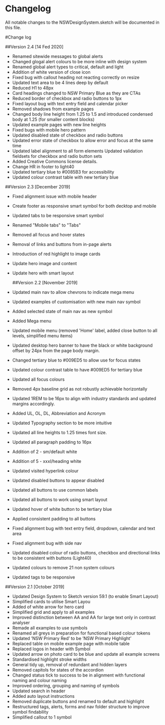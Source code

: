 # Changelog
All notable changes to the NSWDesignSystem.sketch will be documented in this file.

#Change log

##Version 2.4 [14 Fed 2020]

- Renamed sitewide messages to global alerts
- Changed glogal alert colours to be more inline with design system
- Renamed global alert types to critical, default and light
- Addition of white version of close icon
- Fixed bug with callout heading not reacting correctly on resize
- Updated text area to be 4 lines deep by default
- Reduced H1 to 48px
- Card headings changed to NSW Primary Blue as they are CTAs
- Reduced border of checkbox and radio buttons to 1px
- Fixed layout bug with text entry field and calendar picker
- Removed shadows from example pages
- Changed body line height from 1.25 to 1.5 and introduced condensed body at 1.25 (for smaller content blocks)
- Updated example pages with new line heights
- Fixed bugs with mobile hero pattern
- Updated disabled state of checkbox and radio buttons
- Updated error state of checkbox to allow error and focus at the same time
- Updated label alignment to all form elements Updated validation fieldsets for checkbox and radio button sets
- Added Creative Commons license details.
- Change HR in footer to light40
- Updated tertiary blue to #0085B3 for accessibility
- Updated colour contrast table with new tertiary blue
  
##Version 2.3 [December 2019]
- Fixed alignment issue with mobile header
- Create footer as responsive smart symbol for both decktop and mobile
- Updated tabs to be responsive smart symbol
- Renamed "Mobile tabs" to "Tabs"
- Removed all focus and hover states
- Removal of links and buttons from in-page alerts
- Introduction of red highlight to image cards
- Update hero image and content
- Update hero with smart layout

  ##Version 2.2 [November 2019]
- Updated main nav to allow chevrons to indicate mega menu
- Updated examples of customisation with new main nav symbol
- Added selected state of main nav as new symbol
- Added Mega menu
- Updated mobile menu (removed 'Home' label, added close button to all levels, simplified menu items)
- Updated desktop hero banner to have the black or white background offset by 24px from the page body margin.
- Changed tertiary blue to #009ED5 to allow use for focus states
- Updated colour contrast table to have #009ED5 for tertiary blue
- Updated all focus colours
- Removed 4px baseline grid as not robustly achievable  horizontally
- Updated 1REM to be 16px to align with industry standards and updated margins accordingly.
- Added UL, OL, DL, Abbreviation and Acronym
- Updated Typography section to be more intuitive
- Updated all line heights to 1.25 times font size.
- Updated all paragraph padding to 16px
- Addition of 2 - sm/default white
- Addition of 5 - xxxl/heading white
- Updated visited hyperlink colour
- Updated disabled buttons to appear disabled
- Updated all buttons to use common labels
- Updated all buttons to work using smart layout
- Updated hover of white button to be tertiary blue
- Applied consistent padding to all buttons
- Fixed alignment bug with text entry field, dropdown, calendar and text area
- Fixed alignment bug with side nav
- Updated disabled colour of radio buttons, checkbox and directional links to be consistent with buttons (Light40)
- Updated colours to remove 21 non system colours
- Updated tags to be responsive

##Version 2.1 [October 2019]
- Updated Design System to Sketch version 59.1 (to enable  Smart Layout)
- Simplified cards to utilise Smart Layou
- Added of white arrow for hero card
- Simplified grid and apply to all examples
- Improved distinction between AA and AA for large text only in contrast analyser
- Remade all examples to use symbols
- Renamed all greys in preparation for functional based colour tokens
- Updated ’NSW Primary Red’ to be ’NSW Primary Highlight’
- Replaced table on mobile example page with mobile table
- Replaced logos in header with Symbol
- Updated arrow on photo card to be blue and update all example screens
- Standardised highlight stroke widths
- General tidy up, removal of redundant and hidden layers
- Removed capitols for states of the accordion
- Changed status tick to success to be in alignment with functional naming and colour naming
- Improved ordering, grouping and naming of symbols
- Updated search in header
- Added auto layout instructions
- Removed duplicate buttons and renamed to default and highlight
- Restructured tags, alerts, forms and nav folder structure to improve symbol findability
- Simplified callout to 1 symbol